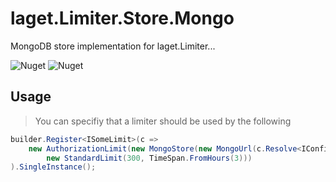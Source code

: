 # laget.Limiter.Store.Mongo
MongoDB store implementation for laget.Limiter...

![Nuget](https://img.shields.io/nuget/v/laget.Limiter.Stores.Mongo)
![Nuget](https://img.shields.io/nuget/dt/laget.Limiter.Stores.Mongo)

## Usage
> You can specifiy that a limiter should be used by the following
```c#
builder.Register<ISomeLimit>(c =>
    new AuthorizationLimit(new MongoStore(new MongoUrl(c.Resolve<IConfiguration>().GetConnectionString("MongoConnectionString")), "authorization.calls"),
        new StandardLimit(300, TimeSpan.FromHours(3)))
).SingleInstance();
```
